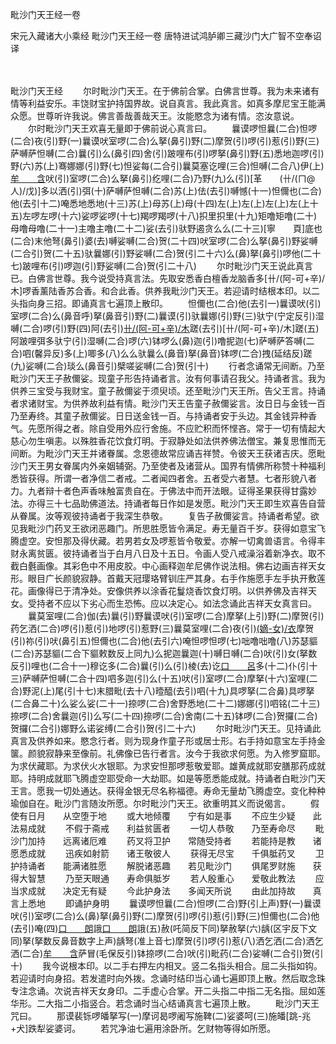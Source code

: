毗沙门天王经一卷


宋元入藏诸大小乘经
毗沙门天王经一卷
唐特进试鸿胪卿三藏沙门大广智不空奉诏译

　　

毗沙门天王经
　　尔时毗沙门天王。在于佛前合掌。白佛言世尊。我为未来诸有情等利益安乐。丰饶财宝护持国界故。说自真言。我此真言。如真多摩尼宝王能满众愿。世尊听许我说。佛言善哉善哉天王。汝能愍念为诸有情。恣汝意说。
　　尔时毗沙门天王欢喜无量即于佛前说心真言曰。
　　曩谟啰怛曩(二合)怛啰(二合)夜(引)野(一)曩谟吠室啰(二合)么拏(鼻引)野(二)摩贺(引)啰(引)惹(引)野(三)萨嚩萨怛嚩(二合)曩(引)么(鼻引四)舍(引)跛哩布(引)啰拏(鼻引)野(五)悉地迦啰(引)野(六)苏(上)骞娜娜(引)野(七)怛娑每(二合引)曩莫塞讫哩(三合)怛嚩(二合八)伊(上)[牟　　含](引)吠(引)室啰(二合)么拏(鼻引)纥哩(二合)乃野(九)么(引)[革　　(卄/(ㄇ@人)/戊)]多以洒(引)弭(十)萨嚩萨怛嚩(二合)苏(上)佉(去引)嚩憾(十一)怛儞也(二合)他(去引十二)唵悉地悉地(十三)苏(上)母苏(上)母(十四)左(上)左(上)左(上)左(上十五)左啰左啰(十六)娑啰娑啰(十七)羯啰羯啰(十八)抧里抧里(十九)矩噜矩噜(二十)母噜母噜(二十一)主噜主噜(二十二)娑(去引)驮野遏贪么么(二十三)[寧　　頁]底也(二合)末他弩(鼻引)婆(去)嚩娑嚩(二合)贺(二十四)吠室啰(二合)么拏(鼻引)野娑嚩(二合引)贺(二十五)驮曩娜(引)野娑嚩(二合)贺(引二十六)么(鼻)拏(鼻引)啰他(二十七)跛哩布(引)啰迦(引)野娑嚩(二合)贺(引二十八)
　　尔时毗沙门天王说此真言已。白佛言世尊。我今说受持真言法。先取安悉香白檀香龙脑香多[卄/(阿-可+辛)/木]啰香薰陆香苏合香。和合此香。供养我毗沙门天王。若迎请时结根本印。以二头指向身三招。即诵真言七遍顶上散印。
　　怛儞也(二合)他(去引一)曩谟吠(引)室啰(二合)么(鼻音呼)拏(鼻音引)野(二)曩谟(引)驮曩娜(引)野(三)驮宁(宁定反引)湿嚩(二合)啰(引)野(四)阿(去引)[卄/(阿-可+辛)/木](言羯反)蹉(去引)[卄/(阿-可+辛)/木]蹉(五)阿跛哩弭多驮宁(引)湿嚩(二合)啰(六)钵啰么(鼻)迦(引)噜抳迦(七)萨嚩萨答嚩(二合)呬(馨异反)多(上)唧多(八)么么驮曩么(鼻音)拏(鼻音)钵啰(二合)拽(延结反)蹉(九)娑嚩(二合)琰么(鼻音引)檗嗟娑嚩(二合)贺(引十)
　　行者念诵常无间断。乃至毗沙门天王子赦儞娑。现童子形告持诵者言。汝有何事请召我父。持诵者言。我为供养三宝受与我财宝。童子赦儞娑于须臾顷。还至毗沙门天王所。告父王言。持诵者求诸财宝。为供养故利益有情。毗沙门天王告童子赦儞娑言。汝日日与金钱一百乃至寿终。其童子赦儞娑。日日送金钱一百。与持诵者安于头边。其金钱异种香气。先愿所得之者。除自受用外应行舍施。不应贮积而怀悭吝。常于一切有情起大慈心勿生嗔恚。以殊胜香花饮食灯明。于寂静处如法供养佛法僧宝。兼复思惟而无间断。为毗沙门天王并诸眷属。念恩德故常应诵吉祥赞。令彼天王获诸吉庆。愿毗沙门天王男女眷属内外亲姻辅弼。乃至使者及诸营从。国界有情佛所称赞十种福利悉皆获得。所谓一者净信二者戒。二者闻四者舍。五者受六者慧。七者形貌八者力。九者辩十者色声香味触富贵自在。于佛法中而开法眼。证得圣果获得甘露妙法。亦得三十七品助佛道法。持诵者每日作如是发愿。毗沙门天王即生欢喜告自营从眷属。汝等观彼持诵者于我深生恭敬。
　　复告子赦儞娑言。持诵者希望。欲见我毗沙门药叉王欲闭恶趣门。所思胜愿皆令满足。寿无量百千岁。获得如意宝飞腾虚空。安怛那及得伏藏。若男若女及啰惹皆令敬爱。亦解一切禽兽语言。令得丰财永离贫匮。彼持诵者当于白月八日及十五日。令画人受八戒澡浴着新净衣。取不截白氎画像。其彩色中不用皮胶。中心画释迦牟尼佛作说法相。佛右边画吉祥天女形。眼目广长颜貌寂静。首戴天冠璎珞臂钏庄严其身。右手作施愿手左手执开敷莲花。画像得已于清净处。安像供养以涂香花鬘烧香饮食灯明。以供养佛及吉祥天女。受持者不应以下劣心而生恐怖。应以决定心。如法念诵此吉祥天女真言曰。
　　曩莫室哩(二合)伽(去)曩(引)野曩谟吠(引)室啰(二合)摩拏(上引)野(二)摩贺(引)药乞洒(二合)啰(引)惹(引)地啰(引)惹野(三)曩莫室哩(二合)夜(引)[(嫡-女)/衣](引四)摩贺(引)祢(引)吠(鼻引五)怛儞也(二合)他(去引六)唵怛啰怛啰(七)咄噜咄噜(八)苏瑟貙(二合)苏瑟貙(二合下貙敕数反上同九)么抳迦曩迦(十)嚩日嚩(二合)吠(引)女(拏数反引)哩也(二合十一)穆讫多(二合)曩(引)么(引)棱(去)讫[口　　呂](二合)多(十二)仆(引十三)萨嚩萨怛嚩(二合十四)呬多迦(引)么(十五)吠(引)室啰(二合)摩拏(十六)室哩(二合)野泥(上)尾(引十七)末腊毗(去十八)曀醯(去引)呬(十九)具啰拏(二合鼻)具啰拏(二合鼻二十)么娑么娑(二十一)捺啰(二合)舍野悉地(二十二)娜娜(引)呬铭(二十三)捺啰(二合)舍曩迦(引)么写(二十四)捺啰(二合)舍南(二十五)钵啰(二合)贺攞(二合)贺攞(二合引)娜野么诺娑缚(二合引)贺(引二十六)
　　尔时毗沙门天王。见持诵此真言及供养如来。愍念行者。则为现身作童子形或居士形。右手持如意宝左手持金箧。颜貌寂静来至像前。礼佛像已告行者言。汝今于我欲求何愿。为入修罗窟耶。为求伏藏耶。为求伏火水银耶。为求安怛那啰惹敬爱耶。雄黄成就耶安膳那药成就耶。持明成就耶飞腾虚空耶受命一大劫耶。如是等愿悉能成就。持诵者白毗沙门天王言。愿我一切处通达。获得金银无尽名称福德。寿命无量劫飞腾虚空。变化种种瑜伽自在。毗沙门言随汝所愿。尔时毗沙门天王。欲重明其义而说偈言。
　　假使有日月　　从空堕于地
　　或大地倾覆　　宁有如是事
　　不应生少疑　　此法易成就
　　不假于斋戒　　利益贫匮者
　　一切人恭敬　　乃至寿命尽
　　毗沙门加持　　远离诸厄难
　　药叉将卫护　　常随受持者
　　若能持是教　　诸愿悉成就
　　迅疾如射箭　　诸王敬彼人
　　获得无尽宝　　千俱胝药叉
　　卫护持诵者　　能满诸胜愿
　　解脱诸恶趣　　若见毗沙门
　　俱尾罗财施　　获得大智慧
　　乃至天眼通　　寿命俱胝岁
　　若人殷重心　　爱敬此教法
　　应当求成就　　决定无有疑
　　今此护身法　　多闻天所说
　　由此加持故　　真言上悉地
　　即诵护身明
　　曩谟啰怛曩(二合)怛啰(二合)野(引上声)野(一)曩谟吠(引)室啰(二合)么(鼻)拏(鼻引)野(二)摩贺(引)啰(引)惹(引)野(三)怛儞也(二合)他(去引)唵(四)[口　　朗](转舌)誐[口　　朗](准上)誐(五)赦(吒简反下同)拏赦拏(六)龋(区宇反下文同)拏(拏数反鼻音数字上声)龋弩(准上音七)摩贺(引)啰(引)惹(八)洒乞洒(二合)洒乞洒(二合)[牟　　含](莫感反引鼻九)萨冒(毛保反引)钵捺啰(二合)吠(引)毗药(二合)娑嚩(二合引)贺(引十)
　　我今说根本印。以二手右押左内相叉。竖二名指头相合。屈二头指如钩。若迎请时向身招。若发遣时向外拨。念诵时结印当心诵七遍即顶上散。然后取念珠专注念诵。次说吉祥天女身印。二手虚心合掌。开二头指二中指二无名指。屈如莲华形。二大指二小指竖合。若念诵时当心结诵真言七遍顶上散。
　　毗沙门天王咒曰。
　　那谟裴铄啰皤拏写(一)摩诃曷啰阇写施鞞(二)娑婆呵(三)施皤[跳-兆+犬]跌犁娑婆诃。
　　若咒净油七遍用涂卧所。乞财物等得如所愿。
